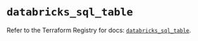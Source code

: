 # `databricks_sql_table`

Refer to the Terraform Registry for docs: [`databricks_sql_table`](https://registry.terraform.io/providers/databricks/databricks/1.48.2/docs/resources/sql_table).
